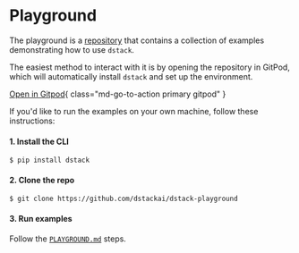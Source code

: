 # Playground

The playground is a [repository](https://github.com/dstackai/dstack-playground) that contains a collection of examples demonstrating how to use `dstack`.

The easiest method to interact with it is by opening the repository in GitPod, which will automatically install `dstack`
and set up the environment.

[Open in Gitpod](installation.md){ class="md-go-to-action primary gitpod" }

If you'd like to run the examples on your own machine, follow these instructions:

#### 1. Install the CLI

<div class="termy">

```shell
$ pip install dstack
```

</div>

#### 2. Clone the repo

<div class="termy">

```shell
$ git clone https://github.com/dstackai/dstack-playground
```

</div>

#### 3. Run examples

Follow the [`PLAYGROUND.md`](https://github.com/dstackai/dstack-playground/blob/main/PLAYGROUND.md) steps.